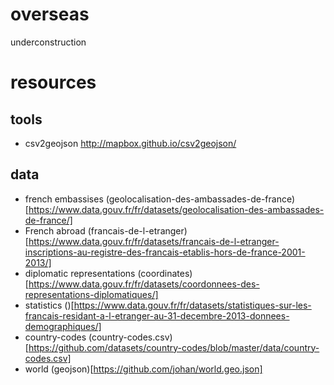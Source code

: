 # overseas
underconstruction

# resources
## tools
- csv2geojson http://mapbox.github.io/csv2geojson/

## data
- french embassises (geolocalisation-des-ambassades-de-france)[https://www.data.gouv.fr/fr/datasets/geolocalisation-des-ambassades-de-france/]
- French abroad (francais-de-l-etranger)[https://www.data.gouv.fr/fr/datasets/francais-de-l-etranger-inscriptions-au-registre-des-francais-etablis-hors-de-france-2001-2013/]
- diplomatic representations (coordinates)[https://www.data.gouv.fr/fr/datasets/coordonnees-des-representations-diplomatiques/]
- statistics ()[https://www.data.gouv.fr/fr/datasets/statistiques-sur-les-francais-residant-a-l-etranger-au-31-decembre-2013-donnees-demographiques/]
- country-codes (country-codes.csv)[https://github.com/datasets/country-codes/blob/master/data/country-codes.csv]
- world (geojson)[https://github.com/johan/world.geo.json]
